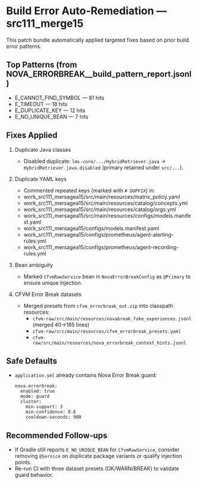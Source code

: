 # Build Error Auto-Remediation — src111_merge15

This patch bundle automatically applied targeted fixes based on prior build error patterns.

## Top Patterns (from NOVA_ERRORBREAK__build_pattern_report.jsonl)

- E_CANNOT_FIND_SYMBOL — 81 hits
- E_TIMEOUT — 18 hits
- E_DUPLICATE_KEY — 12 hits
- E_NO_UNIQUE_BEAN — 7 hits

## Fixes Applied

1) Duplicate Java classes
   - Disabled duplicate: `lms-core/.../HybridRetriever.java` → `HybridRetriever.java.disabled` (primary retained under `src/...`).

2) Duplicate YAML keys
   - Commented repeated keys (marked with `# DUPFIX`) in:
   - work_src111_mersagea15/src/main/resources/matrix_policy.yaml
   - work_src111_mersagea15/src/main/resources/catalog/concepts.yml
   - work_src111_mersagea15/src/main/resources/catalog/orgs.yml
   - work_src111_mersagea15/src/main/resources/configs/models.manifest.yaml
   - work_src111_mersagea15/configs/models.manifest.yaml
   - work_src111_mersagea15/configs/prometheus/agent-alerting-rules.yml
   - work_src111_mersagea15/configs/prometheus/agent-recording-rules.yml

3) Bean ambiguity
   - Marked `CfvmRawService` bean in `NovaErrorBreakConfig` as `@Primary` to ensure unique injection.

4) CFVM Error Break datasets
   - Merged presets from `cfvm_errorbreak_out.zip` into classpath resources:
     - `cfvm-raw/src/main/resources/novabreak_fake_experiences.jsonl` (merged 40→165 lines)
     - `cfvm-raw/src/main/resources/cfvm_errorbreak_presets.yaml`
     - `cfvm-raw/src/main/resources/nova_errorbreak_context_hints.jsonl`

## Safe Defaults

- `application.yml` already contains Nova Error Break guard:
  ```
  nova.errorbreak:
    enabled: true
    mode: guard
    cluster:
      min-support: 3
      min-confidence: 0.6
      cooldown-seconds: 900
  ```

## Recommended Follow‑ups

- If Gradle still reports `E_NO_UNIQUE_BEAN` for `CfvmRawService`, consider removing `@Service` on duplicate package variants or qualify injection points.
- Re-run CI with three dataset presets (OK/WARN/BREAK) to validate guard behavior.